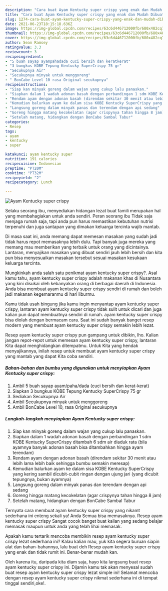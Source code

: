 ```yaml
---
description: "Cara buat Ayam Kentucky super crispy yang enak dan Mudah Dibuat"
title: "Cara buat Ayam Kentucky super crispy yang enak dan Mudah Dibuat"
slug: 1274-cara-buat-ayam-kentucky-super-crispy-yang-enak-dan-mudah-dibuat
date: 2021-06-23T18:15:18.636Z
image: https://img-global.cpcdn.com/recipes/63c6d446712000fb/680x482cq70/ayam-kentucky-super-crispy-foto-resep-utama.jpg
thumbnail: https://img-global.cpcdn.com/recipes/63c6d446712000fb/680x482cq70/ayam-kentucky-super-crispy-foto-resep-utama.jpg
cover: https://img-global.cpcdn.com/recipes/63c6d446712000fb/680x482cq70/ayam-kentucky-super-crispy-foto-resep-utama.jpg
author: Sean Ramsey
ratingvalue: 3.3
reviewcount: 3
recipeingredient:
- "5 buah sayap ayampahadada cuci bersih dan keratkerat"
- "3 bungkus KOBE Tepung Kentucky SuperCrispy 75 gr"
- "Secukupnya Air"
- "Secukupnya minyak untuk menggoreng"
- " BonCabe Level 10 rasa Original secukupnya"
recipeinstructions:
- "Siap kan minyak goreng dalam wajan yang cukup lalu panaskan."
- "Siapkan dalam 1 wadah adonan basah dengan perbandingan 1 sdm KOBE Kentucky SuperCrispy ditambah 6 sdm air diaduk rata (bila ayamnya banyak adonan basah bisa ditambahkan hingga ayam terendam)"
- "Rendam ayam dengan adonan basah (direndam sekitar 30 menit atau lebih lama lebih baik sehingga bumbu semakin meresap)"
- "Kemudian balurkan ayam ke dalam sisa KOBE Kentucky SuperCrispy yang kering sambil dicubit-cubit ringan dengan ujung jari (yang dicubit tepungnya, bukan ayamnya)"
- "Langsung goreng dalam minyak panas dan terendam dengan api sedang"
- "Goreng hingga matang kecokelatan (agar crispynya tahan hingga 8 jam)"
- "Setelah matang, hidangkan dengan BonCabe Sambal Tabur"
categories:
- Resep
tags:
- ayam
- kentucky
- super

katakunci: ayam kentucky super 
nutrition: 191 calories
recipecuisine: Indonesian
preptime: "PT20M"
cooktime: "PT32M"
recipeyield: "2"
recipecategory: Lunch

---
```



![Ayam Kentucky super crispy](https://img-global.cpcdn.com/recipes/63c6d446712000fb/680x482cq70/ayam-kentucky-super-crispy-foto-resep-utama.jpg)

Selaku seorang ibu, menyediakan hidangan lezat buat famili merupakan hal yang membahagiakan untuk anda sendiri. Peran seorang ibu Tidak saja menjaga rumah saja, tapi anda pun harus memastikan kebutuhan nutrisi terpenuhi dan juga santapan yang dimakan keluarga tercinta wajib mantab.

Di masa  saat ini, anda memang dapat memesan masakan yang sudah jadi tidak harus repot memasaknya lebih dulu. Tapi banyak juga mereka yang memang mau memberikan yang terbaik untuk orang yang dicintainya. Lantaran, menyajikan masakan yang dibuat sendiri jauh lebih bersih dan kita pun bisa menyesuaikan masakan tersebut sesuai masakan kesukaan keluarga tercinta. 



Mungkinkah anda salah satu penikmat ayam kentucky super crispy?. Asal kamu tahu, ayam kentucky super crispy adalah makanan khas di Nusantara yang kini disukai oleh kebanyakan orang di berbagai daerah di Indonesia. Anda bisa membuat ayam kentucky super crispy sendiri di rumah dan boleh jadi makanan kegemaranmu di hari liburmu.

Kamu tidak usah bingung jika kamu ingin menyantap ayam kentucky super crispy, lantaran ayam kentucky super crispy tidak sulit untuk dicari dan juga kalian pun dapat membuatnya sendiri di rumah. ayam kentucky super crispy bisa diolah dengan bermacam cara. Saat ini sudah banyak banget resep modern yang membuat ayam kentucky super crispy semakin lebih lezat.

Resep ayam kentucky super crispy pun gampang untuk dibikin, lho. Kalian jangan repot-repot untuk memesan ayam kentucky super crispy, lantaran Kita dapat menghidangkan ditempatmu. Untuk Kita yang hendak menyajikannya, inilah resep untuk membuat ayam kentucky super crispy yang mantab yang dapat Kita coba sendiri.

<!--inarticleads1-->

##### Bahan-bahan dan bumbu yang digunakan untuk menyiapkan Ayam Kentucky super crispy:

1. Ambil 5 buah sayap ayam/paha/dada (cuci bersih dan kerat-kerat)
1. Siapkan 3 bungkus KOBE Tepung Kentucky SuperCrispy 75 gr
1. Sediakan Secukupnya Air
1. Ambil Secukupnya minyak untuk menggoreng
1. Ambil  BonCabe Level 10, rasa Original secukupnya




<!--inarticleads2-->

##### Langkah-langkah menyiapkan Ayam Kentucky super crispy:

1. Siap kan minyak goreng dalam wajan yang cukup lalu panaskan.
1. Siapkan dalam 1 wadah adonan basah dengan perbandingan 1 sdm KOBE Kentucky SuperCrispy ditambah 6 sdm air diaduk rata (bila ayamnya banyak adonan basah bisa ditambahkan hingga ayam terendam)
1. Rendam ayam dengan adonan basah (direndam sekitar 30 menit atau lebih lama lebih baik sehingga bumbu semakin meresap)
1. Kemudian balurkan ayam ke dalam sisa KOBE Kentucky SuperCrispy yang kering sambil dicubit-cubit ringan dengan ujung jari (yang dicubit tepungnya, bukan ayamnya)
1. Langsung goreng dalam minyak panas dan terendam dengan api sedang
1. Goreng hingga matang kecokelatan (agar crispynya tahan hingga 8 jam)
1. Setelah matang, hidangkan dengan BonCabe Sambal Tabur




Ternyata cara membuat ayam kentucky super crispy yang nikamt sederhana ini enteng sekali ya! Anda Semua bisa memasaknya. Resep ayam kentucky super crispy Sangat cocok banget buat kalian yang sedang belajar memasak maupun untuk anda yang telah lihai memasak.

Apakah kamu tertarik mencoba membikin resep ayam kentucky super crispy lezat sederhana ini? Kalau kalian mau, yuk kita segera buruan siapin alat dan bahan-bahannya, lalu buat deh Resep ayam kentucky super crispy yang enak dan tidak rumit ini. Benar-benar mudah kan. 

Oleh karena itu, daripada kita diam saja, hayo kita langsung buat resep ayam kentucky super crispy ini. Dijamin kamu tak akan menyesal sudah buat resep ayam kentucky super crispy lezat simple ini! Selamat mencoba dengan resep ayam kentucky super crispy nikmat sederhana ini di tempat tinggal sendiri,oke!.

